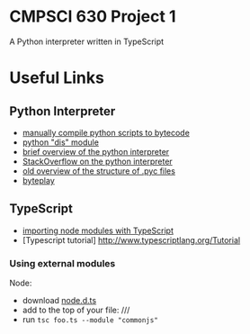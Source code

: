 CMPSCI 630 Project 1
=========

A Python interpreter written in TypeScript

# Useful Links
## Python Interpreter
* [manually compile python scripts to bytecode](https://docs.python.org/2/library/compileall.html)
* [python "dis" module](https://docs.python.org/2/library/dis.html)
* [brief overview of the python interpreter](https://akaptur.github.io/blog/2013/11/15/introduction-to-the-python-interpreter/)
* [StackOverflow on the python interpreter](https://stackoverflow.com/questions/3299648/python-compilation-interpretation-process)
* [old overview of the structure of .pyc files](http://nedbatchelder.com/blog/200804/the_structure_of_pyc_files.html)
* [byteplay](https://wiki.python.org/moin/ByteplayDoc)

## TypeScript
* [importing node modules with TypeScript](https://stackoverflow.com/questions/18378503/importing-node-modules-with-typescript)
* [Typescript tutorial] http://www.typescriptlang.org/Tutorial 
### Using external modules
Node:
* download [node.d.ts](https://github.com/borisyankov/DefinitelyTyped/blob/master/node/node.d.ts)
* add to the top of your file:
	/// <reference path="node.d.ts" />
* run `tsc foo.ts --module "commonjs"`
